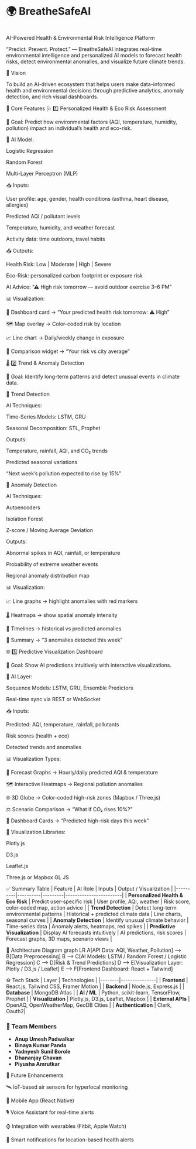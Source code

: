 <h1>🌍 BreatheSafeAI</h1>
<br>
AI-Powered Health & Environmental Risk Intelligence Platform

“Predict. Prevent. Protect.” — BreatheSafeAI integrates real-time environmental intelligence and personalized AI models to forecast health risks, detect environmental anomalies, and visualize future climate trends.

🧭 Vision

To build an AI-driven ecosystem that helps users make data-informed health and environmental decisions through predictive analytics, anomaly detection, and rich visual dashboards.

🧩 Core Features
🩺 1️⃣ Personalized Health & Eco Risk Assessment

🎯 Goal:
Predict how environmental factors (AQI, temperature, humidity, pollution) impact an individual’s health and eco-risk.

🧠 AI Model:

Logistic Regression

Random Forest

Multi-Layer Perceptron (MLP)

📥 Inputs:

User profile: age, gender, health conditions (asthma, heart disease, allergies)

Predicted AQI / pollutant levels

Temperature, humidity, and weather forecast

Activity data: time outdoors, travel habits

📤 Outputs:

Health Risk: Low | Moderate | High | Severe

Eco-Risk: personalized carbon footprint or exposure risk

AI Advice: “⚠ High risk tomorrow — avoid outdoor exercise 3–6 PM”

📊 Visualization:

🧾 Dashboard card → “Your predicted health risk tomorrow: ⚠ High”

🗺️ Map overlay → Color-coded risk by location

📈 Line chart → Daily/weekly change in exposure

🧩 Comparison widget → “Your risk vs city average”

🌡️ 2️⃣ Trend & Anomaly Detection

🎯 Goal:
Identify long-term patterns and detect unusual events in climate data.

🔹 Trend Detection

AI Techniques:

Time-Series Models: LSTM, GRU

Seasonal Decomposition: STL, Prophet

Outputs:

Temperature, rainfall, AQI, and CO₂ trends

Predicted seasonal variations

“Next week’s pollution expected to rise by 15%”

🔹 Anomaly Detection

AI Techniques:

Autoencoders

Isolation Forest

Z-score / Moving Average Deviation

Outputs:

Abnormal spikes in AQI, rainfall, or temperature

Probability of extreme weather events

Regional anomaly distribution map

📊 Visualization:

📈 Line graphs → highlight anomalies with red markers

🌡️ Heatmaps → show spatial anomaly intensity

📅 Timelines → historical vs predicted anomalies

🧮 Summary → “3 anomalies detected this week”

🌐 3️⃣ Predictive Visualization Dashboard

🎯 Goal:
Show AI predictions intuitively with interactive visualizations.

🧠 AI Layer:

Sequence Models: LSTM, GRU, Ensemble Predictors

Real-time sync via REST or WebSocket

📥 Inputs:

Predicted: AQI, temperature, rainfall, pollutants

Risk scores (health + eco)

Detected trends and anomalies

📊 Visualization Types:

📅 Forecast Graphs → Hourly/daily predicted AQI & temperature

🗺️ Interactive Heatmaps → Regional pollution anomalies

🌐 3D Globe → Color-coded high-risk zones (Mapbox / Three.js)

⚖️ Scenario Comparison → “What if CO₂ rises 10%?”

🧾 Dashboard Cards → “Predicted high-risk days this week”

🧰 Visualization Libraries:

Plotly.js

D3.js

Leaflet.js

Three.js
 or Mapbox GL JS

✅ Summary Table
| Feature | AI Role | Inputs | Output / Visualization |
|----------|----------|---------|------------------------|
| **Personalized Health & Eco Risk** | Predict user-specific risk | User profile, AQI, weather | Risk score, color-coded map, action advice |
| **Trend Detection** | Detect long-term environmental patterns | Historical + predicted climate data | Line charts, seasonal curves |
| **Anomaly Detection** | Identify unusual climate behavior | Time-series data | Anomaly alerts, heatmaps, red spikes |
| **Predictive Visualization** | Display AI forecasts intuitively | AI predictions, risk scores | Forecast graphs, 3D maps, scenario views |

🧠 Architecture Diagram
graph LR
A[API Data: AQI, Weather, Pollution] --> B[Data Preprocessing]
B --> C[AI Models: LSTM / Random Forest / Logistic Regression]
C --> D[Risk & Trend Predictions]
D --> E[Visualization Layer: Plotly / D3.js / Leaflet]
E --> F[Frontend Dashboard: React + Tailwind]

⚙️ Tech Stack
| Layer | Technologies |
|--------|---------------|
| **Frontend** | React.js, Tailwind CSS, Framer Motion |
| **Backend** | Node.js, Express.js |
| **Database** | MongoDB Atlas |
| **AI / ML** | Python, scikit-learn, TensorFlow, Prophet |
| **Visualization** | Plotly.js, D3.js, Leaflet, Mapbox |
| **External APIs** | OpenAQ, OpenWeatherMap, GeoDB Cities |
| **Authentication** | Clerk, Oauth2|

### 👥 Team Members

- **Anup Umesh Padwalkar**  
- **Binaya Kumar Panda**  
- **Yadnyesh Sunil Borole**  
- **Dhananjay Chavan**  
- **Piyusha Amrutkar**

🌱 Future Enhancements

🛰️ IoT-based air sensors for hyperlocal monitoring

📱 Mobile App (React Native)

🎙️ Voice Assistant for real-time alerts

⌚ Integration with wearables (Fitbit, Apple Watch)

📡 Smart notifications for location-based health alerts
  
